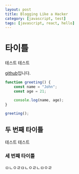 ```yaml
---
layout: post
title: Blogging Like a Hacker
category: [javascript, test]
tags: [javascript, react, hello]
---
```


# 타이틀

테스트 테스트

[github]()입니다.

```js
function greeting() {
    const name = "John";
    const age = 21;

    console.log(name, age);
}

greeting();
```

## 두 번째 타이틀 

테스트 테스트

### 세 번째 타이틀 

ㅁㄴㅇㄹㅁㄴㅇㄹㄴㅁㅇㄹ
